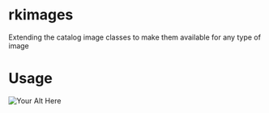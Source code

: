 rkimages
========

Extending the catalog image classes to make them available for any type of image

Usage
========

<img src="<?php echo $this->helper('rkimages/image')->run('path/to/your/image')->resize(135); ?>" alt="Your Alt Here" />